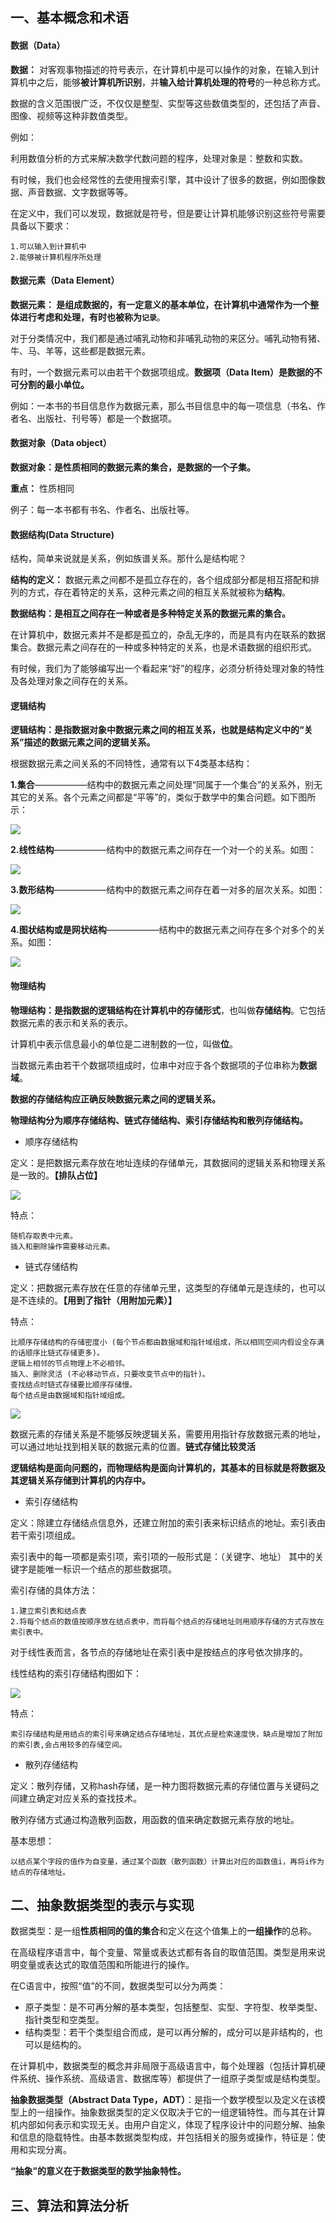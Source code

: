 ## 一、基本概念和术语

#### 数据（Data）
**数据：** 对客观事物描述的符号表示，在计算机中是可以操作的对象，在输入到计算机中之后，能够**被计算机所识别**，并**输入给计算机处理的符号**的一种总称方式。

数据的含义范围很广泛，不仅仅是整型、实型等这些数值类型的，还包括了声音、图像、视频等这种非数值类型。

例如：

利用数值分析的方式来解决数学代数问题的程序，处理对象是：整数和实数。

有时候，我们也会经常性的去使用搜索引擎，其中设计了很多的数据，例如图像数据、声音数据、文字数据等等。

在定义中，我们可以发现，数据就是符号，但是要让计算机能够识别这些符号需要具备以下要求：
  
    1.可以输入到计算机中
    2.能够被计算机程序所处理
    

#### 数据元素（Data Element）
**数据元素： 是组成数据的，有一定意义的基本单位，在计算机中通常作为一个整体进行考虑和处理，有时也被称为`记录`**。

对于分类情况中，我们都是通过哺乳动物和非哺乳动物的来区分。哺乳动物有猪、牛、马、羊等，这些都是数据元素。

有时，一个数据元素可以由若干个数据项组成。**数据项（Data Item）是数据的不可分割的最小单位。**

例如：一本书的书目信息作为数据元素，那么书目信息中的每一项信息（书名、作者名、出版社、刊号等）都是一个数据项。


#### 数据对象（Data object）
**数据对象：是性质相同的数据元素的集合，是数据的一个子集。**

**重点：** 性质相同

例子：每一本书都有书名、作者名、出版社等。

#### 数据结构(Data Structure)
结构，简单来说就是关系，例如族谱关系。那什么是结构呢？

**结构的定义：** 数据元素之间都不是孤立存在的，各个组成部分都是相互搭配和排列的方式，存在着特定的关系，这种元素之间的相互关系就被称为**结构**。

**数据结构：是相互之间存在一种或者是多种特定关系的数据元素的集合。**

在计算机中，数据元素并不是都是孤立的，杂乱无序的，而是具有内在联系的数据集合。数据元素之间存在的一种或多种特定的关系，也是术语数据的组织形式。

有时候，我们为了能够编写出一个看起来“好”的程序，必须分析待处理对象的特性及各处理对象之间存在的关系。

#### 逻辑结构
**逻辑结构：是指数据对象中数据元素之间的相互关系，也就是结构定义中的“关系”描述的数据元素之间的逻辑关系。**

根据数据元素之间关系的不同特性，通常有以下4类基本结构：

**1.集合**——————结构中的数据元素之间处理“同属于一个集合”的关系外，别无其它的关系。各个元素之间都是“平等”的，类似于数学中的集合问题。如下图所示：

![](https://github.com/Soler0502H/Postgraduate_notebook_for_SJTU_Software_Program/blob/master/Images/集合.PNG)

**2.线性结构**——————结构中的数据元素之间存在一个对一个的关系。如图：

![](https://github.com/Soler0502H/Postgraduate_notebook_for_SJTU_Software_Program/blob/master/Images/线性结构.PNG)

**3.数形结构**——————结构中的数据元素之间存在着一对多的层次关系。如图：

![](https://github.com/Soler0502H/Postgraduate_notebook_for_SJTU_Software_Program/blob/master/Images/树形结构.PNG)

**4.图状结构或是网状结构**——————结构中的数据元素之间存在多个对多个的关系。如图：

![](https://github.com/Soler0502H/Postgraduate_notebook_for_SJTU_Software_Program/blob/master/Images/图结构.PNG)

#### 物理结构
**物理结构：是指数据的逻辑结构在计算机中的存储形式**，也叫做**存储结构**。它包括数据元素的表示和关系的表示。

计算机中表示信息最小的单位是二进制数的一位，叫做**位**。

当数据元素由若干个数据项组成时，位串中对应于各个数据项的子位串称为**数据域**。

**数据的存储结构应正确反映数据元素之间的逻辑关系。**

**物理结构分为顺序存储结构、链式存储结构、索引存储结构和散列存储结构。**
  
  - 顺序存储结构
  
  定义：是把数据元素存放在地址连续的存储单元，其数据间的逻辑关系和物理关系是一致的。**【排队占位】**
  
  ![](https://github.com/Soler0502H/Postgraduate_notebook_for_SJTU_Software_Program/blob/master/Images/顺序存储结构.PNG)
  
  特点：
  
    随机存取表中元素。
    插入和删除操作需要移动元素。
  
  - 链式存储结构
  
  定义：把数据元素存放在任意的存储单元里，这类型的存储单元是连续的，也可以是不连续的。**【用到了指针（用附加元素）】**
  
  特点：
  
    比顺序存储结构的存储密度小 (每个节点都由数据域和指针域组成，所以相同空间内假设全存满的话顺序比链式存储更多)。
    逻辑上相邻的节点物理上不必相邻。
    插入、删除灵活 (不必移动节点，只要改变节点中的指针)。
    查找结点时链式存储要比顺序存储慢。
    每个结点是由数据域和指针域组成。
  
  ![](https://github.com/Soler0502H/Postgraduate_notebook_for_SJTU_Software_Program/blob/master/Images/链式存储结构.PNG)
  
  数据元素的存储关系是不能够反映逻辑关系，需要用用指针存放数据元素的地址，可以通过地址找到相关联的数据元素的位置。**链式存储比较灵活**
  
  **逻辑结构是面向问题的，而物理结构是面向计算机的，其基本的目标就是将数据及其逻辑关系存储到计算机的内存中。**
  
  - 索引存储结构
  
  定义：除建立存储结点信息外，还建立附加的索引表来标识结点的地址。索引表由若干索引项组成。
  
  索引表中的每一项都是索引项，索引项的一般形式是：（关键字、地址） 其中的关键字是能唯一标识一个结点的那些数据项。
  
  索引存储的具体方法：
  
    1.建立索引表和结点表
    2.将每个结点的数值按顺序放在结点表中，而将每个结点的存储地址则用顺序存储的方式存放在索引表中。
    
  对于线性表而言，各节点的存储地址在索引表中是按结点的序号依次排序的。
  
  线性结构的索引存储结构图如下：
  
  ![](https://github.com/Soler0502H/Postgraduate_notebook_for_SJTU_Software_Program/blob/master/Images/02.PNG)
  
  特点：
  
    索引存储结构是用结点的索引号来确定结点存储地址，其优点是检索速度快，缺点是增加了附加的索引表,会占用较多的存储空间。
    
  - 散列存储结构
  
  定义：散列存储，又称hash存储，是一种力图将数据元素的存储位置与关键码之间建立确定对应关系的查找技术。
  
  散列存储方式通过构造散列函数，用函数的值来确定数据元素存放的地址。
  
  基本思想：
    
    以结点某个字段的值作为自变量，通过某个函数（散列函数）计算出对应的函数值i，再将i作为结点的存储地址。
 

## 二、抽象数据类型的表示与实现
数据类型：是一组**性质相同的值的集合**和定义在这个值集上的**一组操作**的总称。

在高级程序语言中，每个变量、常量或表达式都有各自的取值范围。类型是用来说明变量或表达式的取值范围和所能进行的操作。

在C语言中，按照“值”的不同，数据类型可以分为两类：

  - 原子类型：是不可再分解的基本类型，包括整型、实型、字符型、枚举类型、指针类型和空类型。
  - 结构类型：若干个类型组合而成，是可以再分解的，成分可以是非结构的，也可以是结构的。
  

在计算机中，数据类型的概念并非局限于高级语言中，每个处理器（包括计算机硬件系统、操作系统、高级语言、数据库等）都提供了一组原子类型或是结构类型。

**抽象数据类型（Abstract Data Type，ADT）**：是指一个数学模型以及定义在该模型上的一组操作。抽象数据类型的定义仅取决于它的一组逻辑特性。而与其在计算机内部如何表示和实现无关。由用户自定义，体现了程序设计中的问题分解、抽象和信息的隐载特性。由基本数据类型构成，并包括相关的服务或操作，特征是：使用和实现分离。

**“抽象”的意义在于数据类型的数学抽象特性。**


## 三、算法和算法分析




